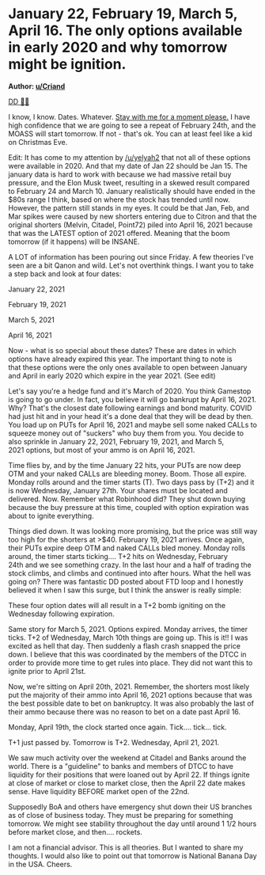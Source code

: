 January 22, February 19, March 5, April 16. The only options available in early 2020 and why tomorrow might be ignition.
========================================================================================================================

**Author: [u/Criand](https://www.reddit.com/user/Criand/)**

[DD 👨‍🔬](https://www.reddit.com/r/Superstonk/search?q=flair_name%3A%22DD%20%F0%9F%91%A8%E2%80%8D%F0%9F%94%AC%22&restrict_sr=1)

I know, I know. Dates. Whatever. [Stay with me for a moment please.](https://www.youtube.com/watch?v=OuP2dOxhELQ) I have high confidence that we are going to see a repeat of February 24th, and the MOASS will start tomorrow. If not - that's ok. You can at least feel like a kid on Christmas Eve.

Edit: It has come to my attention by [/u/yelyah2](https://www.reddit.com/u/yelyah2/) that not all of these options were available in 2020. And that my date of Jan 22 should be Jan 15. The january data is hard to work with because we had massive retail buy pressure, and the Elon Musk tweet, resulting in a skewed result compared to February 24 and March 10. January realistically should have ended in the $80s range I think, based on where the stock has trended until now. However, the pattern still stands in my eyes. It could be that Jan, Feb, and Mar spikes were caused by new shorters entering due to Citron and that the original shorters (Melvin, Citadel, Point72) piled into April 16, 2021 because that was the LATEST option of 2021 offered. Meaning that the boom tomorrow (if it happens) will be INSANE.

A LOT of information has been pouring out since Friday. A few theories I've seen are a bit Qanon and wild. Let's not overthink things. I want you to take a step back and look at four dates:

January 22, 2021

February 19, 2021

March 5, 2021

April 16, 2021

Now - what is so special about these dates? These are dates in which options have already expired this year. The important thing to note is that these options were the only ones available to open between January and April in early 2020 which expire in the year 2021. (See edit)

Let's say you're a hedge fund and it's March of 2020. You think Gamestop is going to go under. In fact, you believe it will go bankrupt by April 16, 2021. Why? That's the closest date following earnings and bond maturity. COVID had just hit and in your head it's a done deal that they will be dead by then. You load up on PUTs for April 16, 2021 and maybe sell some naked CALLs to squeeze money out of "suckers" who buy them from you. You decide to also sprinkle in January 22, 2021, February 19, 2021, and March 5, 2021 options, but most of your ammo is on April 16, 2021.

Time flies by, and by the time January 22 hits, your PUTs are now deep OTM and your naked CALLs are bleeding money. Boom. Those all expire. Monday rolls around and the timer starts (T). Two days pass by (T+2) and it is now Wednesday, January 27th. Your shares must be located and delivered. Now. Remember what Robinhood did? They shut down buying because the buy pressure at this time, coupled with option expiration was about to ignite everything.

Things died down. It was looking more promising, but the price was still way too high for the shorters at >$40. February 19, 2021 arrives. Once again, their PUTs expire deep OTM and naked CALLs bled money. Monday rolls around, the timer starts ticking.... T+2 hits on Wednesday, February 24th and we see something crazy. In the last hour and a half of trading the stock climbs, and climbs and continued into after hours. What the hell was going on? There was fantastic DD posted about FTD loop and I honestly believed it when I saw this surge, but I think the answer is really simple:

These four option dates will all result in a T+2 bomb igniting on the Wednesday following expiration.

Same story for March 5, 2021. Options expired. Monday arrives, the timer ticks. T+2 of Wednesday, March 10th things are going up. This is it!! I was excited as hell that day. Then suddenly a flash crash snapped the price down. I believe that this was coordinated by the members of the DTCC in order to provide more time to get rules into place. They did not want this to ignite prior to April 21st.

Now, we're sitting on April 20th, 2021. Remember, the shorters most likely put the majority of their ammo into April 16, 2021 options because that was the best possible date to bet on bankruptcy. It was also probably the last of their ammo because there was no reason to bet on a date past April 16.

Monday, April 19th, the clock started once again. Tick.... tick... tick.

T+1 just passed by. Tomorrow is T+2. Wednesday, April 21, 2021.

We saw much activity over the weekend at Citadel and Banks around the world. There is a "guideline" to banks and members of DTCC to have liquidity for their positions that were loaned out by April 22. If things ignite at close of market or close to market close, then the April 22 date makes sense. Have liquidity BEFORE market open of the 22nd.

Supposedly BoA and others have emergency shut down their US branches as of close of business today. They must be preparing for something tomorrow. We might see stability throughout the day until around 1 1/2 hours before market close, and then.... rockets.

I am not a financial advisor. This is all theories. But I wanted to share my thoughts. I would also like to point out that tomorrow is National Banana Day in the USA. Cheers.

